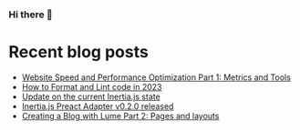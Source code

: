 ### Hi there 👋

# Recent blog posts
<!-- BLOG-POST-LIST:START -->
- [Website Speed and Performance Optimization Part 1: Metrics and Tools](https://jrson.me/blog/website-speed-and-performance-optimization-part-1-metrics-and-tools/)
- [How to Format and Lint code in 2023](https://jrson.me/blog/how-to-format-and-lint-code-in-2023/)
- [Update on the current Inertia.js state](https://jrson.me/blog/update-on-the-current-inertia.js-state/)
- [Inertia.js Preact Adapter v0.2.0 released](https://jrson.me/blog/inertia.js-preact-adapter-v0.2.0-released/)
- [Creating a Blog with Lume Part 2: Pages and layouts](https://jrson.me/blog/creating-a-blog-with-lume-part-2-pages-and-layouts/)
<!-- BLOG-POST-LIST:END -->
